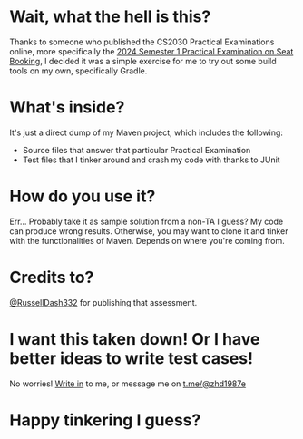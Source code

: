 # Wait, what the hell is this?

Thanks to someone who published the CS2030 Practical Examinations online, more specifically the [2024 Semester 1 Practical Examination on Seat Booking](https://russelldash332.github.io/CS2030/PA/PA1/2410/PA1_2410.html), I decided it was a simple exercise for me to try out some build tools on my own, specifically Gradle.

# What's inside?

It's just a direct dump of my Maven project, which includes the following:
- Source files that answer that particular Practical Examination
- Test files that I tinker around and crash my code with thanks to JUnit

# How do you use it?

Err... Probably take it as sample solution from a non-TA I guess? My code can produce wrong results.
Otherwise, you may want to clone it and tinker with the functionalities of Maven. Depends on where you're coming from.

# Credits to?

[@RussellDash332](https://github.com/russellDash332/) for publishing that assessment.

# I want this taken down! Or I have better ideas to write test cases!

No worries! [Write in](mailto:zhanghaodong101@outlook.com) to me, or message me on <t.me/@zhd1987e>

# Happy tinkering I guess?
